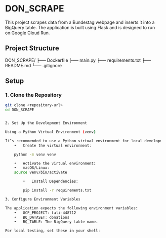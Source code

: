 # DON_SCRAPE

This project scrapes data from a Bundestag webpage and inserts it into a BigQuery table. The application is built using Flask and is designed to run on Google Cloud Run.

## Project Structure

DON_SCRAPE/
├── Dockerfile
├── main.py
├── requirements.txt
├── README.md
└── .gitignore

## Setup

### 1. Clone the Repository

```bash
git clone <repository-url>
cd DON_SCRAPE


2. Set Up the Development Environment

Using a Python Virtual Environment (venv)

It’s recommended to use a Python virtual environment for local development.
	•	Create the virtual environment:

    python -m venv venv

	•	Activate the virtual environment:
	•	macOS/Linux:
    source venv/bin/activate

    	•	Install Dependencies:

        pip install -r requirements.txt

3. Configure Environment Variables

The application expects the following environment variables:
	•	GCP_PROJECT: tali-448712
	•	BQ_DATASET: donations
	•	BQ_TABLE: The BigQuery table name.

For local testing, set these in your shell: